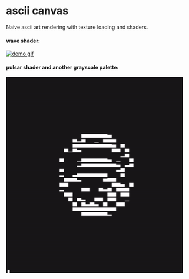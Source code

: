 # ascii canvas

Naive ascii art rendering with texture loading and shaders.

#### wave shader:
[![demo gif](images/demo.gif)](https://asciinema.org/a/210121)

#### pulsar shader and another grayscale palette:
![demo gif](images/demo2.gif)
